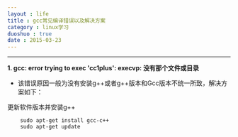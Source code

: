 ```yaml
---
layout : life
title : gcc常见编译错误以及解决方案
category : linux学习
duoshuo : true
date : 2015-03-23
---
```



******

**1. gcc: error trying to exec 'cc1plus': execvp: 没有那个文件或目录**

* 该错误原因一般为没有安装g++或者g++版本和Gcc版本不统一所致，解决方案如下：

更新软件版本并安装g++

```
	sudo apt-get install gcc-c++
	sudo apt-get update
```

